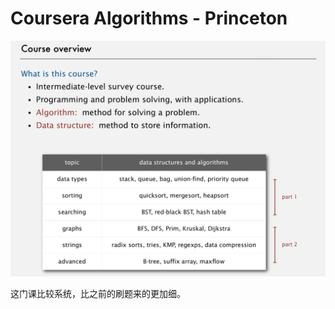 # Coursera Algorithms - Princeton

![](../../.gitbook/assets/screen-shot-2018-11-20-at-11.05.05-am.png)

这门课比较系统，比之前的刷题来的更加细。

